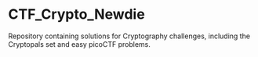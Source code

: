 # CTF_Crypto_Newdie
Repository containing solutions for Cryptography challenges, including the Cryptopals set and easy picoCTF problems.
